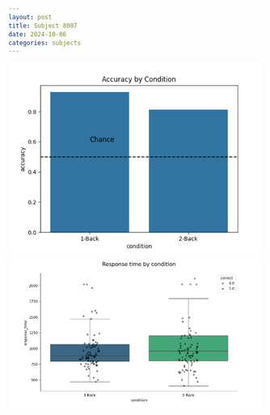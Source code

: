 ```yaml
---
layout: post
title: Subject 8007
date: 2024-10-06
categories: subjects
---
```


![](data/8007/run-5/8007_ATS_acc.png)
![](data/8007/run-5/8007_ATS_rt.png)
